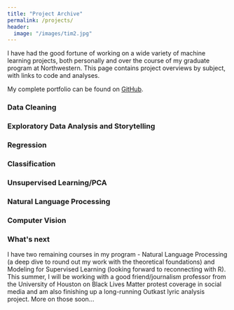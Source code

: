 ```yaml
---
title: "Project Archive"
permalink: /projects/
header:
  image: "/images/tim2.jpg"
---
```


I have had the good fortune of working on a wide variety of machine learning projects, both personally and over the course of my graduate program at Northwestern. This page contains project overviews by subject, with links to code and analyses.

My complete portfolio can be found on [GitHub](https://github.com/clboetticher/). 

### Data Cleaning

### Exploratory Data Analysis and Storytelling

### Regression

### Classification

### Unsupervised Learning/PCA

### Natural Language Processing

### Computer Vision

### What's next
I have two remaining courses in my program - Natural Language Processing (a deep dive to round out my work with the theoretical foundations) and Modeling for Supervised Learning (looking forward to reconnecting with R). This summer, I will be working with a good friend/journalism professor from the University of Houston on Black Lives Matter protest coverage in social media and am also finishing up a long-running Outkast lyric analysis project. More on those soon...
